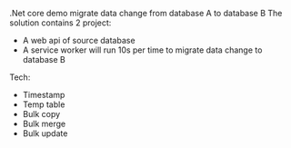 .Net core demo migrate data change from database A to database B
The solution contains 2 project:
- A web api of source database
- A service worker will run 10s per time to migrate data change to database B

Tech:
- Timestamp
- Temp table
- Bulk copy
- Bulk merge
- Bulk update